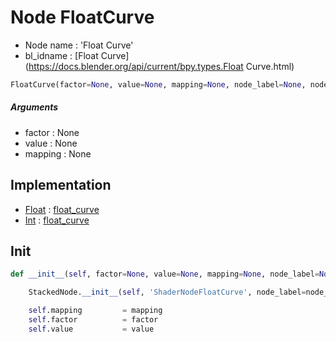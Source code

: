 # Node FloatCurve

- Node name : 'Float Curve'
- bl_idname : [Float Curve](https://docs.blender.org/api/current/bpy.types.Float Curve.html)


``` python
FloatCurve(factor=None, value=None, mapping=None, node_label=None, node_color=None)
```
##### Arguments

- factor : None
- value : None
- mapping : None

## Implementation

- [Float](/docs/GeoNodes/Float.md) : [float_curve](/docs/GeoNodes/Float.md#float_curve)
- [Int](/docs/GeoNodes/Int.md) : [float_curve](/docs/GeoNodes/Int.md#float_curve)

## Init

``` python
def __init__(self, factor=None, value=None, mapping=None, node_label=None, node_color=None):

    StackedNode.__init__(self, 'ShaderNodeFloatCurve', node_label=node_label, node_color=node_color)

    self.mapping         = mapping
    self.factor          = factor
    self.value           = value
```
